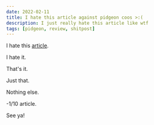 ```yaml
---
date: 2022-02-11
title: I hate this article against pidgeon coos >:(
description: I just really hate this article like wtf
tags: [pidgeon, review, shitpost]
---
```


I hate this [article](https://www.gotpigeonsaz.com/blog/pigeon-cooing-is-more-than-just-annoying/).

I hate it.

That's it.

Just that.

Nothing else.

-1/10 article.

See ya!

